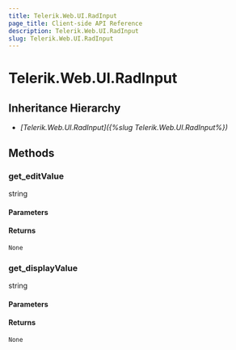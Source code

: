 ```yaml
---
title: Telerik.Web.UI.RadInput
page_title: Client-side API Reference
description: Telerik.Web.UI.RadInput
slug: Telerik.Web.UI.RadInput
---
```


# Telerik.Web.UI.RadInput  

## Inheritance Hierarchy

* *[Telerik.Web.UI.RadInput]({%slug Telerik.Web.UI.RadInput%})*


## Methods

###  get_editValue

string

#### Parameters

#### Returns

`None` 

### get_displayValue

string

#### Parameters

#### Returns

`None` 



